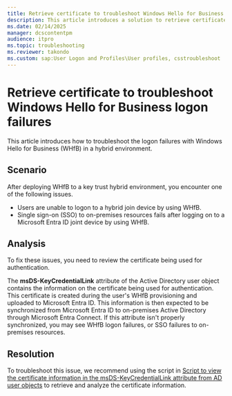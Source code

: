 ```yaml
---
title: Retrieve certificate to troubleshoot Windows Hello for Business logon failures.
description: This article introduces a solution to retrieve certificate information from Active Directory.
ms.date: 02/14/2025
manager: dcscontentpm
audience: itpro
ms.topic: troubleshooting
ms.reviewer: takondo
ms.custom: sap:User Logon and Profiles\User profiles, csstroubleshoot
---
```

# Retrieve certificate to troubleshoot Windows Hello for Business logon failures

This article introduces how to troubleshoot the logon failures with Windows Hello for Business (WHfB) in a hybrid environment.

## Scenario

After deploying WHfB to a key trust hybrid environment, you encounter one of the following issues.

- Users are unable to logon to a hybrid join device by using WHfB.
- Single sign-on (SSO) to on-premises resources fails after logging on to a Microsoft Entra ID joint device by using WHfB.

## Analysis

To fix these issues, you need to review the certificate being used for authentication.

The **msDS-KeyCredentialLink** attribute of the Active Directory user object contains the information on the certificate being used for authentication. This certificate is created during the user's WHfB provisioning and uploaded to Microsoft Entra ID. This information is then expected to be synchronized from Microsoft Entra ID to on-premises Active Directory through Microsoft Entra Connect. If this attribute isn't properly synchronized, you may see WHfB logon failures, or SSO failures to on-premises resources.

## Resolution

To troubleshoot this issue, we recommend using the script in [Script to view the certificate information in the msDS-KeyCredentialLink attribute from AD user objects](../../windows-server/support-tools/script-to-view-msds-keycredentiallink-attribute-value.md) to retrieve and analyze the certificate information.
